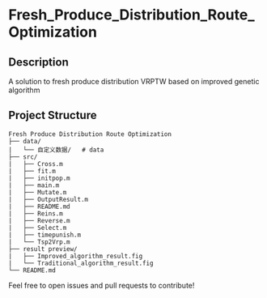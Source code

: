 # Fresh_Produce_Distribution_Route_Optimization

## Description
A solution to fresh produce distribution VRPTW based on improved genetic algorithm

## Project Structure
```
Fresh Produce Distribution Route Optimization
├── data/
|   └── 自定义数据/   # data
├── src/
|   ├── Cross.m
|   ├── fit.m
|   ├── initpop.m
|   ├── main.m
|   ├── Mutate.m
|   ├── OutputResult.m
|   ├── README.md
|   ├── Reins.m
|   ├── Reverse.m
|   ├── Select.m
|   ├── timepunish.m
|   └── Tsp2Vrp.m
├── result preview/
|   ├── Improved_algorithm_result.fig 
|   └── Traditional_algorithm_result.fig
└── README.md
```

Feel free to open issues and pull requests to contribute!